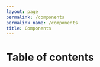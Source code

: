 ```yaml
---
layout: page
permalink: /components
permalink_name: /components
title: Components
---
```


# Table of contents
